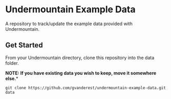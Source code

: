 # Undermountain Example Data

A repository to track/update the example data provided with Undermountain.

## Get Started

From your Undermountain directory, clone this repository into the data folder.

**NOTE: If you have existing data you wish to keep, move it somewhere else.***

```shell
git clone https://github.com/gvanderest/undermountain-example-data.git data
```
